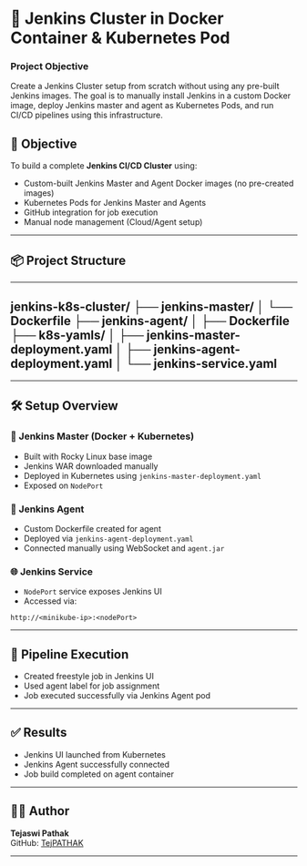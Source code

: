 # 🚀 Jenkins Cluster in Docker Container & Kubernetes Pod
### Project Objective

Create a Jenkins Cluster setup from scratch without using any pre-built Jenkins images. The goal is to manually install Jenkins in a custom Docker image, deploy Jenkins master and agent as Kubernetes Pods, and run CI/CD pipelines using this infrastructure.

## 📌 Objective
To build a complete **Jenkins CI/CD Cluster** using:
- Custom-built Jenkins Master and Agent Docker images (no pre-created images)
- Kubernetes Pods for Jenkins Master and Agents
- GitHub integration for job execution
- Manual node management (Cloud/Agent setup)

---

## 📦 Project Structure

---
jenkins-k8s-cluster/
├── jenkins-master/
│   └── Dockerfile
├── jenkins-agent/
│   ├── Dockerfile
├── k8s-yamls/
│   ├── jenkins-master-deployment.yaml
│   ├── jenkins-agent-deployment.yaml
│   └── jenkins-service.yaml
---
---

## 🛠️ Setup Overview

### 🔧 Jenkins Master (Docker + Kubernetes)
- Built with Rocky Linux base image
- Jenkins WAR downloaded manually
- Deployed in Kubernetes using `jenkins-master-deployment.yaml`
- Exposed on `NodePort`

### 🤖 Jenkins Agent
- Custom Dockerfile created for agent
- Deployed via `jenkins-agent-deployment.yaml`
- Connected manually using WebSocket and `agent.jar`

### 🌐 Jenkins Service
- `NodePort` service exposes Jenkins UI
- Accessed via:  
```
http://<minikube-ip>:<nodePort>
```

---

## 🚦 Pipeline Execution
- Created freestyle job in Jenkins UI
- Used agent label for job assignment
- Job executed successfully via Jenkins Agent pod

---

## ✅ Results
- Jenkins UI launched from Kubernetes
- Jenkins Agent successfully connected
- Job build completed on agent container

---

## 👨‍💻 Author
**Tejaswi Pathak**  
GitHub: [TejPATHAK](https://github.com/TejPATHAK)

---

